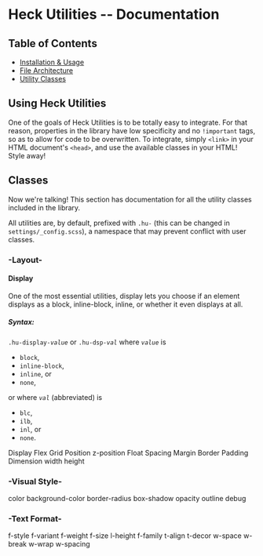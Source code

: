 # Heck Utilities -- Documentation 
## Table of Contents
- [Installation &amp; Usage](./usage.md)
- [File Architecture](./architecture.md)
- [Utility Classes](./utilities/readme.md)


## Using Heck Utilities
One of the goals of Heck Utilities is to be totally easy to integrate. For that reason, properties in the library have low specificity and no `!important` tags, so as to allow for code to be overwritten. To integrate, simply `<link>` in your HTML document's `<head>`, and use the available classes in your HTML! Style away!



## Classes
Now we're talking! This section has documentation for all the utility classes included in the library.

All utilities are, by default, prefixed with `.hu-` (this can be changed in `settings/_config.scss`), a namespace that may prevent conflict with user classes.

### -Layout-

#### Display
One of the most essential utilities, display lets you choose if an element displays as a block, inline-block, inline, or whether it even displays at all. 
##### Syntax: 
<code>.hu-display-*value*</code> or <code>.hu-dsp-*val*</code>
where <code>*value*</code> is 
- `block`,
- `inline-block`,
- `inline`, or
- `none`,

or where <code>*val*</code> (abbreviated) is
- `blc`,
- `ilb`,
- `inl`, or
- `none`.



Display
  Flex
  Grid
Position
  z-position
Float
Spacing
  Margin
  Border
  Padding
Dimension
  width
  height

### -Visual Style-
color 
background-color
border-radius
box-shadow
opacity
outline
debug

### -Text Format-
f-style
f-variant
f-weight
f-size
l-height
f-family
t-align
t-decor
w-space
w-break
w-wrap
w-spacing